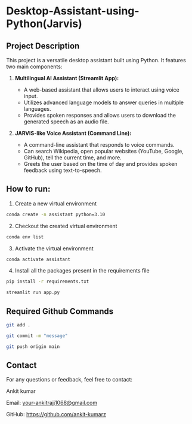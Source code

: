# Desktop-Assistant-using-Python(Jarvis)

## Project Description

This project is a versatile desktop assistant built using Python. It features two main components:

1. **Multilingual AI Assistant (Streamlit App):**
   - A web-based assistant that allows users to interact using voice input.
   - Utilizes advanced language models to answer queries in multiple languages.
   - Provides spoken responses and allows users to download the generated speech as an audio file.

2. **JARVIS-like Voice Assistant (Command Line):**
   - A command-line assistant that responds to voice commands.
   - Can search Wikipedia, open popular websites (YouTube, Google, GitHub), tell the current time, and more.
   - Greets the user based on the time of day and provides spoken feedback using text-to-speech.

## How to run:

1. Create a new virtual environment

```bash
conda create -n assistant python=3.10

```

2. Checkout the created virtual environment

```bash
conda env list

```

3. Activate the virtual environment

```bash
conda activate assistant 

```

4. Install all the packages present in the requirements file


```bash
pip install -r requirements.txt

```

```bash
streamlit run app.py

```



## Required Github Commands

```bash
git add .

git commit -m "message"

git push origin main
```


## Contact

For any questions or feedback, feel free to contact:

Ankit kumar

Email: your-ankitrajj1068@gmail.com

GitHub: https://github.com/ankit-kumarz


